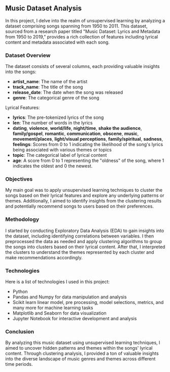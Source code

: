 ## Music Dataset Analysis

In this project, I delve into the realm of unsupervised learning by analyzing a dataset comprising songs spanning from 1950 to 2011. This dataset, sourced from a research paper titled "Music Dataset: Lyrics and Metadata from 1950 to 2019," provides a rich collection of features including lyrical content and metadata associated with each song.

### Dataset Overview
The dataset consists of several columns, each providing valuable insights into the songs:

- **artist_name**: The name of the artist
- **track_name**: The title of the song
- **release_date**: The date when the song was released
- **genre**: The categorical genre of the song

Lyrical Features:

- **lyrics**: The pre-tokenized lyrics of the song
- **len**: The number of words in the lyrics
- **dating**, **violence**, **world/life**, **night/time**, **shake the audience**, **family/gospel**, **romantic**, **communication**, **obscene**, **music**, **movement/places**, **light/visual perceptions**, **family/spiritual**, **sadness**, **feelings**: Scores from 0 to 1 indicating the likelihood of the song's lyrics being associated with various themes or topics
- **topic**: The categorical label of lyrical content
- **age**: A score from 0 to 1 representing the "oldness" of the song, where 1 indicates the oldest and 0 the newest.

### Objectives
My main goal was to apply unsupervised learning techniques to cluster the songs based on their lyrical features and explore any underlying patterns or themes. Additionally, I aimed to identify insights from the clustering results and potentially recommend songs to users based on their preferences.

### Methodology
I started by conducting Exploratory Data Analysis (EDA) to gain insights into the dataset, including identifying correlations between variables. I then preprocessed the data as needed and apply clustering algorithms to group the songs into clusters based on their lyrical content. After that, I interpreted the clusters to understand the themes represented by each cluster and make recommendations accordingly.

### Technologies
Here is a list of technologies I used in this project:

- Python
- Pandas and Numpy for data manipulation and analysis
- Scikit learn linear model, pre processing, model selections, metrics, and many more for machine learning tasks
- Matplotlib and Seaborn for data visualization
- Jupyter Notebook for interactive development and analysis

### Conclusion
By analyzing this music dataset using unsupervised learning techniques, I aimed to uncover hidden patterns and themes within the songs' lyrical content. Through clustering analysis, I provided a ton of valuable insights into the diverse landscape of music genres and themes across different time periods.
